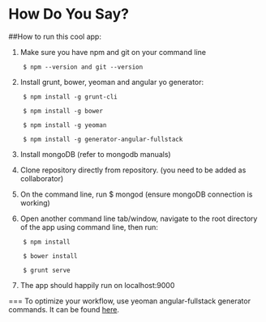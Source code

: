 How Do You Say?
====

##How to run this cool app:

1) Make sure you have npm and git on your command line
```
    $ npm --version and git --version
```
2) Install grunt, bower, yeoman and angular yo generator:
```
    $ npm install -g grunt-cli

    $ npm install -g bower

    $ npm install -g yeoman

    $ npm install -g generator-angular-fullstack
```
3) Install mongoDB (refer to mongodb manuals)

4) Clone repository directly from repository. (you need to be added as collaborator)

5) On the command line, run $ mongod (ensure mongoDB connection is working) 

6) Open another command line tab/window, navigate to the root directory of the app using command line, then run:
```
    $ npm install

    $ bower install

    $ grunt serve
```
7) The app should happily run on localhost:9000

===
To optimize your workflow, use yeoman angular-fullstack generator commands.
It can be found [here](https://github.com/DaftMonk/generator-angular-fullstack). 
